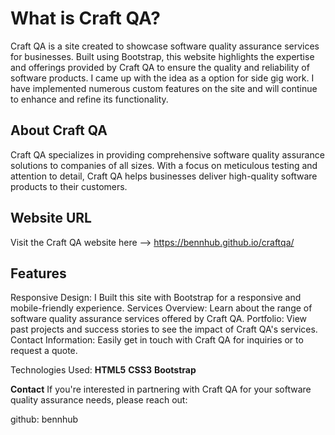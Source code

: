 # What is Craft QA?
Craft QA is a site created to showcase software quality assurance services for businesses. Built using Bootstrap, this website highlights the expertise and offerings provided by Craft QA to ensure the quality and reliability of software products. I came up with the idea as a option for side gig work. I have implemented numerous custom features on the site and will continue to enhance and refine its functionality.

## About Craft QA
Craft QA specializes in providing comprehensive software quality assurance solutions to companies of all sizes. With a focus on meticulous testing and attention to detail, Craft QA helps businesses deliver high-quality software products to their customers.

## Website URL
Visit the Craft QA website here --> https://bennhub.github.io/craftqa/

## Features
Responsive Design: I Built this site with Bootstrap for a responsive and mobile-friendly experience.
Services Overview: Learn about the range of software quality assurance services offered by Craft QA.
Portfolio: View past projects and success stories to see the impact of Craft QA's services.
Contact Information: Easily get in touch with Craft QA for inquiries or to request a quote.

Technologies Used:
**HTML5**
**CSS3**
**Bootstrap**

**Contact**
If you're interested in partnering with Craft QA for your software quality assurance needs, please reach out:

github: bennhub
